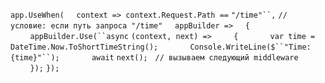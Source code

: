 `app.UseWhen(`
    `context => context.Request.Path ==` `"/time"``,` `// условие: если путь запроса "/time"`
    `appBuilder =>`
    `{`
        `appBuilder.Use(``async` `(context, next) =>`
        `{`
            `var time = DateTime.Now.ToShortTimeString();`
            `Console.WriteLine($``"Time: {time}"``);`
            `await` `next();`   `// вызываем следующий middleware`
        `});`
`});`